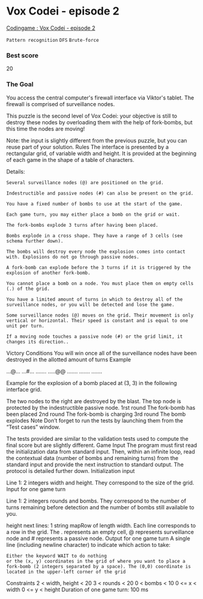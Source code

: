 # Vox Codei - episode 2

[Codingame : Vox Codei - episode 2](https://www.codingame.com/training/expert/vox-codei-episode-2)

`Pattern recognition` `DFS` `Brute-force`


### Best score

20

### The Goal

You access the central computer's firewall interface via Viktor's tablet. The firewall is comprised of surveillance nodes.

This puzzle is the second level of Vox Codei: your objective is still to destroy these nodes by overloading them with the help of fork-bombs, but this time the nodes are moving!

Note: the input is slightly different from the previous puzzle, but you can reuse part of your solution.
  Rules
The interface is presented by a rectangular grid, of variable width and height. It is provided at the beginning of each game in the shape of a table of characters.

Details:
 

    Several surveillance nodes (@) are positioned on the grid.

    Indestructible and passive nodes (#) can also be present on the grid.

    You have a fixed number of bombs to use at the start of the game.

    Each game turn, you may either place a bomb on the grid or wait.

    The fork-bombs explode 3 turns after having been placed.

    Bombs explode in a cross shape. They have a range of 3 cells (see schema further down).

    The bombs will destroy every node the explosion comes into contact with. Explosions do not go through passive nodes.

    A fork-bomb can explode before the 3 turns if it is triggered by the explosion of another fork-bomb.

    You cannot place a bomb on a node. You must place them on empty cells (.) of the grid.

    You have a limited amount of turns in which to destroy all of the surveillance nodes, or you will be detected and lose the game.

    Some surveillance nodes (@) moves on the grid. Their movement is only vertical or horizontal. Their speed is constant and is equal to one unit per turn.

    If a moving node touches a passive node (#) or the grid limit, it changes its direction..

 
Victory Conditions
You will win once all of the surveillance nodes have been destroyed in the allotted amount of turns
  Example

...@...
...#...
.......
.....@@
.......
.......
.......

Example for the explosion of a bomb placed at (3, 3) in the following interface grid.

The two nodes to the right are destroyed by the blast. The top node is protected by the indestructible passive node.
1rst round
The fork-bomb has been placed
2nd round
The fork-bomb is charging
3rd round
The bomb explodes
  Note
Don’t forget to run the tests by launching them from the “Test cases” window.

The tests provided are similar to the validation tests used to compute the final score but are slightly different.
  Game Input
The program must first read the initialization data from standard input. Then, within an infinite loop, read the contextual data (number of bombs and remaining turns) from the standard input and provide the next instruction to standard output. The protocol is detailed further down.
Initialization input

Line 1: 2 integers width and height. They correspond to the size of the grid.
Input for one game turn

Line 1: 2 integers rounds and bombs. They correspond to the number of turns remaining before detection and the number of bombs still available to you.

height next lines: 1 string mapRow of length width. Each line corresponds to a row in the grid. The . represents an empty cell, @ represents surveillance node and # represents a passive node.
Output for one game turn
A single line (including newline character) to indicate which action to take:

    Either the keyword WAIT to do nothing
    or the (x, y) coordinates in the grid of where you want to place a fork-bomb (2 integers separated by a space). The (0,0) coordinate is located in the upper-left corner of the grid

Constraints
2 < width, height < 20
3 < rounds < 20
0 < bombs < 10
0 <= x < width
0 <= y < height
Duration of one game turn: 100 ms
